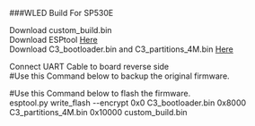 ###WLED Build For SP530E

Download custom_build.bin  
Download ESPtool [Here](https://github.com/espressif/esptool/releases)  
Download C3_bootloader.bin and C3_partitions_4M.bin [Here](https://github.com/Aircoookie/WLED/releases/tag/v0.15.0-b2)  
  
  
Connect UART Cable to board reverse side  
#Use this Command below to backup the original firmware.  

#Use this Command below to flash the firmware.  
esptool.py write_flash --encrypt 0x0 C3_bootloader.bin 0x8000 C3_partitions_4M.bin 0x10000 custom_build.bin
